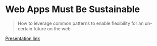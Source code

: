 # Web Apps Must Be Sustainable
> How to leverage common patterns to enable flexibility for an un-certain future on the web

[Presentation link](http://sustainable.surge.sh/)
